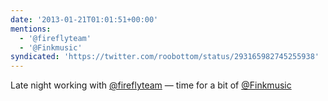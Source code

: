 ```yaml
---
date: '2013-01-21T01:01:51+00:00'
mentions:
  - '@fireflyteam'
  - '@Finkmusic'
syndicated: 'https://twitter.com/roobottom/status/293165982745255938'
---
```

Late night working with [@fireflyteam](https://twitter.com/@fireflyteam) — time for a bit of [@Finkmusic](https://twitter.com/@Finkmusic)
